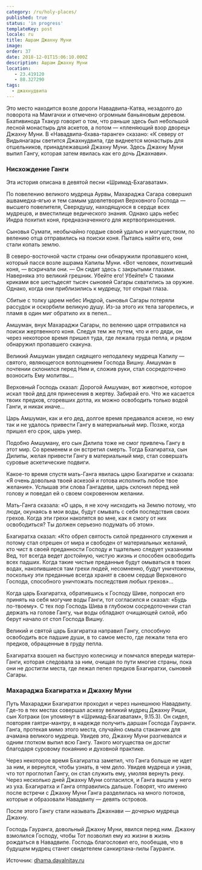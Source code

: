 ```yaml
---
category: /ru/holy-places/
published: true
status: 'in progress'
templateKey: post
locale: ru
title: Ашрам Джахну Муни
image:
order: 37
date: 2018-12-01T15:06:10.000Z
description: Ашрам Джахну Муни
location:
   - 23.419120
   - 88.327290
tags:
  - джахнудвипа
---
```


Это место находится возле дороги Навадвипа-Катва, незадолго до поворота на Мамгачхи и отмечено огромным баньяновым деревом. Бхативинода Тхакур говорит о том, что раньше здесь был небольшой лесной монастырь для аскетов, а потом — «пленяющий взор дворец» Джахну Муни. В «Навадвипа-бхава-таранге» сказано: «К северу от Видьянагары светится Джахнудвипа, где виднеется монастырь для отшельников, принадлежавший Джахну Муни. Здесь Джахну Муни выпил Гангу, которая затем явилась как его дочь Джахнави».

### Нисхождение Ганги
Эта история описана в девятой песни «Шримад-Бхагаватам».

По повелению великого мудреца Аурвы, Махараджа Сагара совершил ашвамедха-ягью и тем самым удовлетворил Верховного Господа — высшего повелителя, Сверхдушу, находящуюся в сердце всех мудрецов, и вместилище ведического знания. Однако царь небес Индра похитил коня, предназначенного для жертвоприношения.

Сыновья Сумати, необычайно гордые своей удалью и могуществом, по велению отца отправились на поиски коня. Пытаясь найти его, они стали копать землю.

В северо-восточной части страны они обнаружили пропавшего коня, который пасся возле ашрама Капилы Муни. «Вот человек, похитивший коня, — вскричали они. — Он сидит здесь с закрытыми глазами. Наверняка это великий грешник. Убейте его! Убейте!» С такими криками все шестьдесят тысяч сыновей Сагары схватились за оружие. Однако, когда они приблизились к мудрецу, тот открыл глаза.

Сбитые с толку царем небес Индрой, сыновья Сагары потеряли рассудок и оскорбили великую душу. Из-за этого их тела загорелись, и пламя в один миг обратило их в пепел…

Амшуман, внук Махараджи Сагары, по велению царя отправился на поиски жертвенного коня. Следуя тем же путем, что и его дяди, он через некоторое время пришел туда, где лежала груда пепла, и рядом обнаружил пропавшего скакуна.

Великий Амшуман увидел сидящего неподалеку мудреца Капилу — святого, являющегося воплощением Господа Вишну. Амшуман в почтении склонился перед Ним и, сложив руки, стал сосредоточено возносить Ему молитвы…

Верховный Господь сказал: Дорогой Амшуман, вот животное, которое искал твой дед для принесения в жертву. Забирай его. Что же касается твоих предков, сгоревших дотла, их можно освободить только водой Ганги, и никак иначе…

Царь Амшуман, как и его дед, долгое время предавался аскезе, но ему так и не удалось привести Гангу в материальный мир. Позже, когда пришел его срок, царь умер.

Подобно Амшуману, его сын Дилипа тоже не смог привлечь Гангу в этот мир. Со временем и он встретил смерть. Тогда Бхагиратха, сын Дилипы, желая привести Гангу в материальный мир, стал совершать суровые аскетические подвиги.

Какое-то время спустя мать-Ганга явилась царю Бхагиратхе и сказала: «Я очень довольна твоей аскезой и готова исполнить любое твое желание». Услышав эти слова Гангадеви, царь склонил перед ней голову и поведал ей о своем сокровенном желании.

Мать-Ганга сказала: «О царь, я не хочу нисходить на Землю потому, что люди, окунаясь в мои воды, будут смывать с себя последствия своих грехов. Когда эти грехи накопятся во мне, как я смогу от них освободиться? Ты должен серьезно подумать об этом».

Бхагиратха сказал: «Кто обрел святость силой преданного служения и потому стал отрешен от мира и свободен от материальных желаний, кто чист в своей преданности Господу и тщательно следует указаниям Вед, тот всегда ведет достойную, чистую жизнь и способен освободить всех падших. Когда такие чистые преданные будут омываться в твоих водах, накопившиеся там грехи людей, несомненно, будут уничтожены, поскольку эти преданные всегда хранят в своем сердце Верховного Господа, способного уничтожать последствия любых грехов»…

Когда царь Бхагиратха, обратившись к Господу Шиве, попросил его принять на себя могучие воды Ганги, тот согласился и сказал: «Будь по-твоему». С тех пор Господь Шива в глубоком сосредоточении стал держать на голове Гангу, чьи воды обладают очищающей силой, ибо берут начало от стоп Господа Вишну.

Великий и святой царь Бхагиратха направил Гангу, способную освободить все падшие души, в то самое место, где лежали тела его предков, обращенные в груду пепла.

Бхагиратха взошел на быструю колесницу и помчался впереди матери-Ганги, которая следовала за ним, очищая по пути многие страны, пока они не достигли места, где лежал пепел предков Бхагиратхи, сыновей Сагары.

### Махараджа Бхагиратха и Джахну Муни
Путь Махараджи Бхагиратхи проходил и через нынешнюю Навадвипу. Где-то в тех местах совершал аскезу великий мудрец Джахну Риши, сын Хотраки (он упомянут в «Шримад-Бхагаватам», 9.15.3). Он сидел, повторяя гаятри-мантру, в надежде получить даршан Господа Гауранги. Ганга, протекая мимо этого места, случайно смыла стаканчик для ачамана великого мудреца. Увидев это, Джахну Муни разгневался и одним глотком выпил всю Гангу. Такого могущества он достиг благодаря суровому покаянию и духовной практике.

Через некоторое время Бхагиратха заметил, что Ганга больше не идет за ним, и вернулся, чтобы узнать, в чем дело. Увидев мудреца и узнав, что тот проглотил Гангу, он стал служить ему, умоляя вернуть реку. Через несколько дней Джахну Муни согласился, и Ганга вышла у него из уха. Бхагиратха и Ганга отправились дальше. Говорят, что именно после встречи с Джахну Муни Ганга разделилась на много потоков, которые и образовали Навадвипу — девять островов.

После этого Гангу стали называть Джахнави — дочерью мудреца Джахну.

Господь Гауранга, довольный Джахну Муни, явился перед ним. Джахну взмолился Господу, чтобы Тот позволил ему из жизни в жизнь рождаться в Навадвипе. Господь благословил его, пообещав, что в будущем мудрец станет свидетелем санкиртана-лилы Гауранги.

Источник: [dhama.dayalnitay.ru](http://dhama.dayalnitay.ru/)

<tbd locale="ru" url="mailto:haribol@mayapur.live"></tbd>
